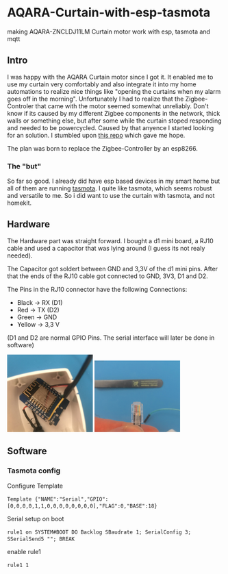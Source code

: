 # AQARA-Curtain-with-esp-tasmota
making AQARA-ZNCLDJ11LM Curtain motor work with esp, tasmota and mqtt

## Intro

I was happy with the AQARA Curtain motor since I got it. It enabled me to use my curtain very comfortably and also integrate it into my home automations to realize nice things like "opening the curtains when my alarm goes off in the morning".
Unfortunately I had to realize that the Zigbee-Controler that came with the motor seemed somewhat unreliably. 
Don't know if its caused by my different Zigbee components in the network, 
thick walls or something else, but after some while the curtain stoped responding and needed to be powercycled.
Caused by that anyence I started looking for an solution. I stumbled upon [this repo](https://github.com/HomeACcessoryKid/AQARA-ZNCLDJ11LM) which gave me hope.

The plan was born to replace the Zigbee-Controller by an esp8266.

### The "but"
So far so good. I already did have esp based devices in my smart home but all of them are running [tasmota](https://github.com/arendst/Tasmota). 
I quite like tasmota, which seems robust and versatile to me. So i did want to use the curtain with tasmota, and not homekit.


## Hardware
The Hardware part was straight forward. 
I bought a d1 mini board, a RJ10 cable and used a capacitor that was lying around (I guess its not realy needed).

The Capacitor got soldert between GND and 3,3V of the d1 mini pins.
After that the ends of the RJ10 cable got connected to GND, 3V3, D1 and D2.

The Pins in the RJ10 connector have the following Connections:
 - Black  -> RX (D1)
 - Red    -> TX (D2)
 - Green  -> GND
 - Yellow -> 3,3 V
 
 (D1 and D2 are normal GPIO Pins. The serial interface will later be done in software)

<img src="pics/esp.jpg" width="200" />  <img src="pics/rj10.jpg" width="200" />

## Software

### Tasmota config

Configure Template 
```
Template {"NAME":"Serial","GPIO":[0,0,0,0,1,1,0,0,0,0,0,0,0,0],"FLAG":0,"BASE":18}
```
Serial setup on boot
```
rule1 on SYSTEM#BOOT DO Backlog SBaudrate 1; SerialConfig 3; SSerialSend5 ""; BREAK
```
enable rule1
```
rule1 1
```
